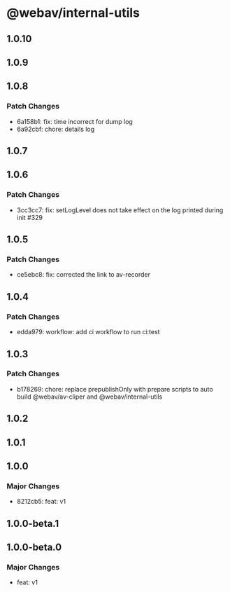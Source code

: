 # @webav/internal-utils

## 1.0.10

## 1.0.9

## 1.0.8

### Patch Changes

- 6a158b1: fix: time incorrect for dump log
- 6a92cbf: chore: details log

## 1.0.7

## 1.0.6

### Patch Changes

- 3cc3cc7: fix: setLogLevel does not take effect on the log printed during init #329

## 1.0.5

### Patch Changes

- ce5ebc8: fix: corrected the link to av-recorder

## 1.0.4

### Patch Changes

- edda979: workflow: add ci workflow to run ci:test

## 1.0.3

### Patch Changes

- b178269: chore: replace prepublishOnly with prepare scripts to auto build @webav/av-cliper and @webav/internal-utils

## 1.0.2

## 1.0.1

## 1.0.0

### Major Changes

- 8212cb5: feat: v1

## 1.0.0-beta.1

## 1.0.0-beta.0

### Major Changes

- feat: v1
